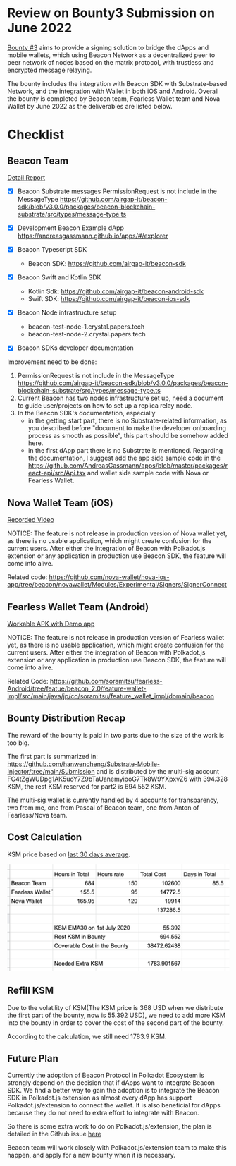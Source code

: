 # Review on Bounty3 Submission on June 2022

[Bounty #3](https://kusama.polkassembly.io/bounty/3) aims to provide a signing solution to bridge the dApps and mobile wallets, which using Beacon Network as a decentralized peer to peer network of nodes based on the matrix protocol, with trustless and encrypted message relaying.

The bounty includes the integration with Beacon SDK with Substrate-based Network, and the integration with Wallet in both iOS and Android. Overall the bounty is completed by Beacon team, Fearless Wallet team and Nova Wallet by June 2022 as the deliverables are listed below.

# Checklist

## Beacon Team

[Detail Report](./202206Beacon_Submission.pdf)

- [x] Beacon Substrate messages
PermissionRequest is not include in the MessageType
https://github.com/airgap-it/beacon-sdk/blob/v3.0.0/packages/beacon-blockchain-substrate/src/types/message-type.ts

- [x] Development Beacon Example dApp
https://andreasgassmann.github.io/apps/#/explorer

- [x] Beacon Typescript SDK
     - Beacon SDK: https://github.com/airgap-it/beacon-sdk
 
- [x] Beacon Swift and Kotlin SDK
    - Kotlin Sdk: https://github.com/airgap-it/beacon-android-sdk
    - Swift SDK: https://github.com/airgap-it/beacon-ios-sdk
    
- [x] Beacon Node infrastructure setup
   - beacon-test-node-1.crystal.papers.tech 
   - beacon-test-node-2.crystal.papers.tech
     
- [x] Beacon SDKs developer documentation
  
Improvement need to be done:
1. PermissionRequest is not include in the MessageType
https://github.com/airgap-it/beacon-sdk/blob/v3.0.0/packages/beacon-blockchain-substrate/src/types/message-type.ts
2. Current Beacon has two nodes infrastructure set up, need a document to guide user/projects on how to set up a replica relay node.
3. In the Beacon SDK's documentation, especially 
   - in the getting start part, there is no Substrate-related information, as you described before "document to make the developer onboarding process as smooth as possible", this part should be somehow added here.
   - in the first dApp part there is no Substrate is mentioned. Regarding the documentation, I suggest add the app side sample code in the https://github.com/AndreasGassmann/apps/blob/master/packages/react-api/src/Api.tsx and wallet side sample code with Nova or Fearless Wallet.
 

## Nova Wallet Team (iOS)
[Recorded Video](../res/Nova_Beacon_DApp_demo.mp4)

NOTICE: The feature is not release in production version of Nova wallet yet, as there is no usable application, which might create confusion for the current users.
After either the integration of Beacon with Polkadot.js extension or any application in production use Beacon SDK, the feature will come into alive. 

Related code: https://github.com/nova-wallet/nova-ios-app/tree/beacon/novawallet/Modules/Experimental/Signers/SignerConnect

## Fearless Wallet Team (Android)
[Workable APK with Demo app](../res/FW%20Becon%20PoC%20debug%20build.apk)

NOTICE: The feature is not release in production version of Fearless wallet yet, as there is no usable application, which might create confusion for the current users.
After either the integration of Beacon with Polkadot.js extension or any application in production use Beacon SDK, the feature will come into alive.

Related Code: https://github.com/soramitsu/fearless-Android/tree/featue/beacon_2.0/feature-wallet-impl/src/main/java/jp/co/soramitsu/feature_wallet_impl/domain/beacon

## Bounty Distribution Recap

The reward of the bounty is paid in two parts due to the size of the work is too big. 

The first part is summarized in: https://github.com/hanwencheng/Substrate-Mobile-Injector/tree/main/Submission and is distributed by the multi-sig account FC4tZgWUDpg1AK5uoY7Z9bTaUanemyipoG7Tk8W9YXpxvZ6 with 394.328 KSM, the rest KSM reserved for part2 is 694.552 KSM.

The multi-sig wallet is currently handled by 4 accounts for transparency, two from me, one from Pascal of Beacon team, one from Anton of Fearless/Nova team.

## Cost Calculation

KSM price based on [last 30 days average](https://docs.google.com/spreadsheets/d/15-nY95I_AeoIWr-BMk2j3CqM9ELkg3YU5EKjMz87bZ4/edit#gid=0).

![Time Spent Table](../res/TimeSpent.png)

## Refill KSM 

Due to the volatility of KSM(The KSM price is 368 USD when we distribute the first part of the bounty, now is 55.392 USD), we need to add more KSM into the bounty in order to cover the cost of the second part of the bounty.

According to the calculation, we still need 1783.9 KSM.

## Future Plan

Currently the adoption of Beacon Protocol in Polkadot Ecosystem is strongly depend on the decision that if dApps want to integrate Beacon SDK. We find a better way to gain the adoption is to integrate the Beacon SDK in Polkadot.js extension as almost every dApp has support Polkadot.js/extension to connect the wallet. It is also beneficial for dApps because they do not need to extra effort to integrate with Beacon.

So there is some extra work to do on Polkadot.js/extension, the plan is detailed in the Github issue [here](https://github.com/polkadot-js/extension/issues/989)

Beacon team will work closely with Polkadot.js/extension team to make this happen, and apply for a new bounty when it is necessary.
